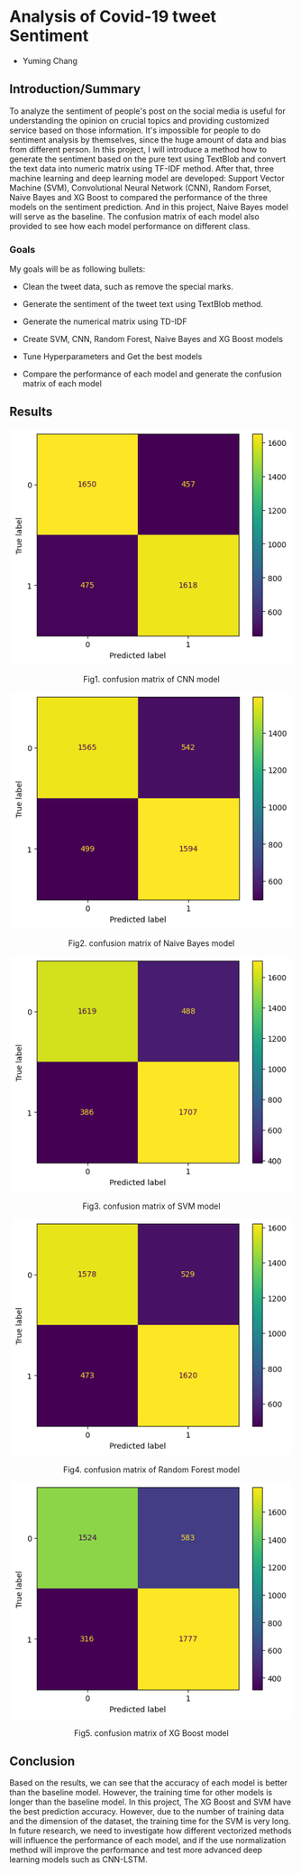 # Analysis of Covid-19 tweet Sentiment
- Yuming Chang


## Introduction/Summary
To analyze the sentiment of people's post on the social media is useful for understanding the opinion on crucial topics and providing customized service based on those information. It's impossible for people to do sentiment analysis by themselves, since the huge amount of data and bias from different person. In this project, I will introduce a method how to generate the sentiment based on the pure text using TextBlob and convert the text data into numeric matrix using TF-IDF method. After that, three machine learning and deep learning model are developed: Support Vector Machine (SVM), Convolutional Neural Network (CNN), Random Forset, Naive Bayes and XG Boost to compared the performance of the three models on the sentiment prediction. And in this project, Naive Bayes model will serve as the baseline. The confusion matrix of each model also provided to see how each model performance on different class.

### Goals
My goals will be as following bullets:

- Clean the tweet data, such as remove the special marks.

- Generate the sentiment of the tweet text using TextBlob method.

- Generate the numerical matrix using TD-IDF

- Create SVM, CNN, Random Forest, Naive Bayes and XG Boost models

- Tune Hyperparameters and Get the best models

- Compare the performance of each model and generate the confusion matrix of each model

## Results

<p align="middle">
  <img src="https://github.com/changyming/8803Project/blob/webpage/CNN123.png?raw=true" width="500">
</p>

<p align="middle">
  Fig1. confusion matrix of CNN model
</p>
 
<p align="middle">
 <img src="https://github.com/changyming/8803Project/blob/webpage/NB.png?raw=true" width="500">
</p>

<p align="middle">
 Fig2. confusion matrix of Naive Bayes model
</p>

<p align="middle">
 <img src="https://github.com/changyming/8803Project/blob/webpage/SVM.png?raw=true" width="500">
</p>

<p align="middle">
 Fig3. confusion matrix of SVM model
</p>

<p align="middle">
 <img src="https://github.com/changyming/8803Project/blob/webpage/RF.png?raw=true" width="500">
</p>

<p align="middle">
 Fig4. confusion matrix of Random Forest model
</p>

<p align="middle">
 <img src="https://github.com/changyming/8803Project/blob/webpage/XG.png?raw=true" width=500>
</p>

<p align="middle">
 Fig5. confusion matrix of XG Boost model
</p>

## Conclusion
Based on the results, we can see that the accuracy of each model is better than the baseline model. However, the training time for other models is longer than the baseline model. In this project, The XG Boost and SVM have the best prediction accuracy. However, due to the number of training data and the dimension of the dataset, the training time for the SVM is very long. In future research, we need to investigate how different vectorized methods will influence the performance of each model, and if the use normalization method will improve the performance and test more advanced deep learning models such as CNN-LSTM.

